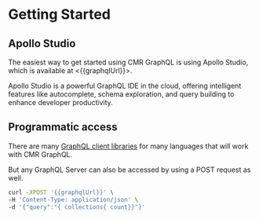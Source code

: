 # Getting Started

## Apollo Studio

The easiest way to get started using CMR GraphQL is using Apollo Studio, which is available at <{{graphqlUrl}}>.

Apollo Studio is a powerful GraphQL IDE in the cloud, offering intelligent features like autocomplete, schema exploration, and query building to enhance developer productivity.

## Programmatic access

There are many [GraphQL client libraries](https://graphql.org/community/tools-and-libraries/?tags=client) for many languages that will work with CMR GraphQL.

But any GraphQL Server can also be accessed by using a POST request as well.

```bash
curl -XPOST '{{graphqlUrl}}' \
-H 'Content-Type: application/json' \
-d '{"query":"{ collections{ count}}"}'
```
